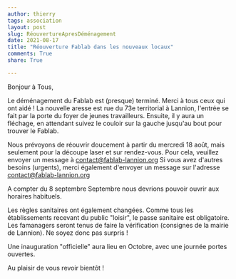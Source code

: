 ```yaml
---
author: thierry
tags: association
layout: post
slug: RéouvertureApresDéménagement
date: 2021-08-17
title: "Réouverture Fablab dans les nouveaux locaux"
comments: True
share: True

---
```


Bonjour à Tous, 

Le déménagement du Fablab est (presque) terminé. Merci à tous ceux qui ont aidé !
La nouvelle aresse est rue du 73e territorial à Lannion, l'entrée se fait par la porte du foyer de jeunes travailleurs.
Ensuite, il y aura un fléchage, en attendant suivez le couloir sur la gauche jusqu'au bout pour trouver le Fablab.

Nous prévoyons de réouvrir doucement à partir du mercredi 18 août, mais seulement pour la découpe laser et sur rendez-vous. 
Pour cela, veuillez envoyer un message à contact@fablab-lannion.org
Si vous avez d'autres besoins (urgents), merci également d'envoyer un message sur l'adresse contact@fablab-lannion.org

A compter du 8 septembre Septembre nous devrions pouvoir ouvrir aux horaires habituels.

Les règles sanitaires ont également changées. Comme tous les établissements recevant du public "loisir", le passe sanitaire est obligatoire.
Les famanagers seront tenus de faire la vérification (consignes de la mairie de Lannion). Ne soyez donc pas surpris !

Une inauguration "officielle" aura lieu en Octobre, avec une journée portes ouvertes.

Au plaisir de vous revoir bientôt !
